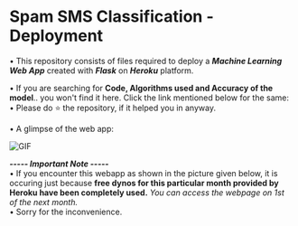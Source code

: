 # Spam SMS Classification - Deployment

• This repository consists of files required to deploy a ___Machine Learning Web App___ created with ___Flask___ on ___Heroku___ platform.



• If you are searching for __Code, Algorithms used and Accuracy of the model__.. you won't find it here. Click the link mentioned below for the same:<br />
• Please do ⭐ the repository, if it helped you in anyway.

• A glimpse of the web app:

![GIF](readme_resources/spam-sms-web-app.gif)

_**----- Important Note -----**_<br />
• If you encounter this webapp as shown in the picture given below, it is occuring just because **free dynos for this particular month provided by Heroku have been completely used.** _You can access the webpage on 1st of the next month._<br />
• Sorry for the inconvenience.

